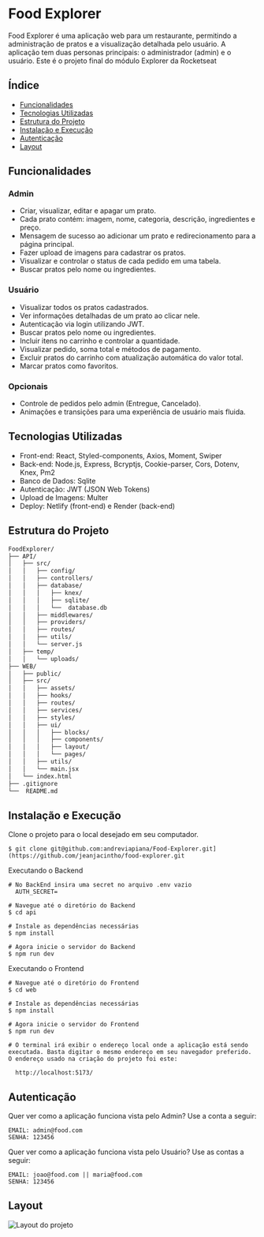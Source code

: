 # Food Explorer

Food Explorer é uma aplicação web para um restaurante, permitindo a administração de pratos e a visualização detalhada pelo usuário. A aplicação tem duas personas principais: o administrador (admin) e o usuário.
Este é o projeto final do módulo Explorer da Rocketseat

## Índice

- [Funcionalidades](#funcionalidades)
- [Tecnologias Utilizadas](#tecnologias-utilizadas)
- [Estrutura do Projeto](#estrutura-do-projeto)
- [Instalação e Execução](#instalação-e-execução)
- [Autenticação](#autenticação)
- [Layout](#layout)
## Funcionalidades

### Admin

- Criar, visualizar, editar e apagar um prato.
- Cada prato contém: imagem, nome, categoria, descrição, ingredientes e preço.
- Mensagem de sucesso ao adicionar um prato e redirecionamento para a página principal.
- Fazer upload de imagens para cadastrar os pratos.
- Visualizar e controlar o status de cada pedido em uma tabela.
- Buscar pratos pelo nome ou ingredientes.

### Usuário

- Visualizar todos os pratos cadastrados.
- Ver informações detalhadas de um prato ao clicar nele.
- Autenticação via login utilizando JWT.
- Buscar pratos pelo nome ou ingredientes.
- Incluir itens no carrinho e controlar a quantidade.
- Visualizar pedido, soma total e métodos de pagamento.
- Excluir pratos do carrinho com atualização automática do valor total.
- Marcar pratos como favoritos.

### Opcionais

- Controle de pedidos pelo admin (Entregue, Cancelado).
- Animações e transições para uma experiência de usuário mais fluida.

## Tecnologias Utilizadas

- Front-end: React, Styled-components, Axios, Moment, Swiper
- Back-end: Node.js, Express, Bcryptjs, Cookie-parser, Cors, Dotenv, Knex, Pm2
- Banco de Dados: Sqlite
- Autenticação: JWT (JSON Web Tokens)
- Upload de Imagens: Multer
- Deploy: Netlify (front-end) e Render (back-end)

## Estrutura do Projeto

```bash
FoodExplorer/
├── API/
│   ├── src/
│   │   ├── config/
│   │   ├── controllers/
│   │   ├── database/
│   │   │   ├── knex/
│   │   │   ├── sqlite/
│   │   │   └──  database.db
│   │   ├── middlewares/
│   │   ├── providers/
│   │   ├── routes/
│   │   ├── utils/
│   │   └── server.js
│   ├── temp/
│   │   └── uploads/
├── WEB/
│   ├── public/
│   ├── src/
│   │   ├── assets/
│   │   ├── hooks/
│   │   ├── routes/
│   │   ├── services/
│   │   ├── styles/
│   │   ├── ui/
│   │   │   ├── blocks/
│   │   │   ├── components/
│   │   │   ├── layout/
│   │   │   └── pages/
│   │   ├── utils/
│   │   └── main.jsx
│   └── index.html
├── .gitignore
└──  README.md
```

## Instalação e Execução
Clone o projeto para o local desejado em seu computador.
```terminal
$ git clone git@github.com:andreviapiana/Food-Explorer.git](https://github.com/jeanjacintho/food-explorer.git
```

Executando o Backend
```terminal
# No BackEnd insira uma secret no arquivo .env vazio
  AUTH_SECRET=

# Navegue até o diretório do Backend
$ cd api

# Instale as dependências necessárias
$ npm install

# Agora inicie o servidor do Backend
$ npm run dev
```

Executando o Frontend
```terminal
# Navegue até o diretório do Frontend
$ cd web

# Instale as dependências necessárias
$ npm install

# Agora inicie o servidor do Frontend
$ npm run dev

# O terminal irá exibir o endereço local onde a aplicação está sendo executada. Basta digitar o mesmo endereço em seu navegador preferido. O endereço usado na criação do projeto foi este:

  http://localhost:5173/
```

## Autenticação
Quer ver como a aplicação funciona vista pelo Admin? Use a conta a seguir:
```terminal
EMAIL: admin@food.com
SENHA: 123456
```

Quer ver como a aplicação funciona vista pelo Usuário? Use as contas a seguir:
```terminal
EMAIL: joao@food.com || maria@food.com
SENHA: 123456
```

## Layout
![Layout do projeto](https://i.imgur.com/gx5m1lO.png)

